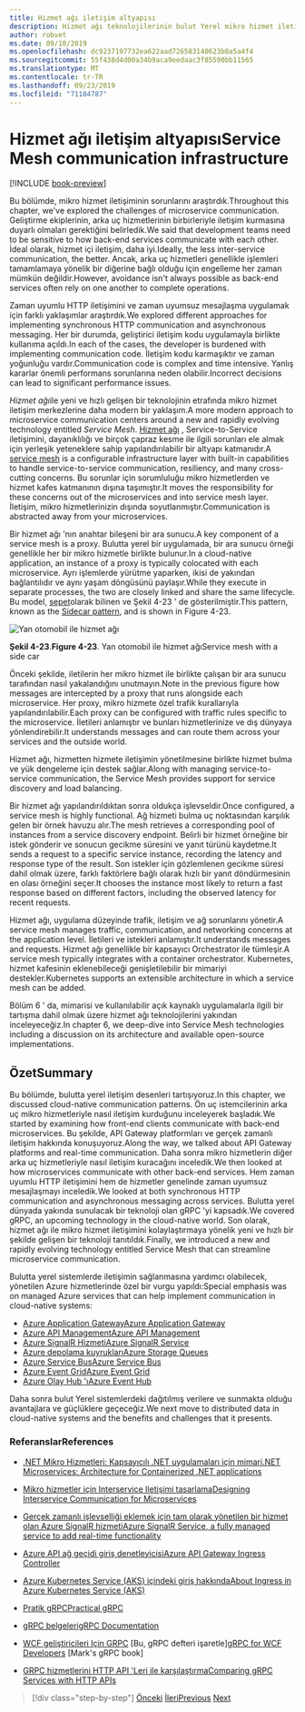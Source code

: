 ```yaml
---
title: Hizmet ağı iletişim altyapısı
description: Hizmet ağı teknolojilerinin bulut Yerel mikro hizmet iletişimini nasıl kolaylaştırması hakkında bilgi edinin
author: robvet
ms.date: 09/10/2019
ms.openlocfilehash: dc9237197732ea622aad726583140623b0a5a4f4
ms.sourcegitcommit: 55f438d4d00a34b9aca9eedaac3f85590bb11565
ms.translationtype: MT
ms.contentlocale: tr-TR
ms.lasthandoff: 09/23/2019
ms.locfileid: "71184787"
---
```

# <a name="service-mesh-communication-infrastructure"></a><span data-ttu-id="215b8-103">Hizmet ağı iletişim altyapısı</span><span class="sxs-lookup"><span data-stu-id="215b8-103">Service Mesh communication infrastructure</span></span>

[!INCLUDE [book-preview](../../../includes/book-preview.md)]

<span data-ttu-id="215b8-104">Bu bölümde, mikro hizmet iletişiminin sorunlarını araştırdık.</span><span class="sxs-lookup"><span data-stu-id="215b8-104">Throughout this chapter, we've explored the challenges of microservice communication.</span></span> <span data-ttu-id="215b8-105">Geliştirme ekiplerinin, arka uç hizmetlerinin birbirleriyle iletişim kurmasına duyarlı olmaları gerektiğini belirledik.</span><span class="sxs-lookup"><span data-stu-id="215b8-105">We said that development teams need to be sensitive to how back-end services communicate with each other.</span></span> <span data-ttu-id="215b8-106">İdeal olarak, hizmet içi iletişim, daha iyi.</span><span class="sxs-lookup"><span data-stu-id="215b8-106">Ideally, the less inter-service communication, the better.</span></span> <span data-ttu-id="215b8-107">Ancak, arka uç hizmetleri genellikle işlemleri tamamlamaya yönelik bir diğerine bağlı olduğu için engelleme her zaman mümkün değildir.</span><span class="sxs-lookup"><span data-stu-id="215b8-107">However, avoidance isn't always possible as back-end services often rely on one another to complete operations.</span></span>

<span data-ttu-id="215b8-108">Zaman uyumlu HTTP iletişimini ve zaman uyumsuz mesajlaşma uygulamak için farklı yaklaşımlar araştırdık.</span><span class="sxs-lookup"><span data-stu-id="215b8-108">We explored different approaches for implementing synchronous HTTP communication and asynchronous messaging.</span></span> <span data-ttu-id="215b8-109">Her bir durumda, geliştirici iletişim kodu uygulamayla birlikte kullanıma açıldı.</span><span class="sxs-lookup"><span data-stu-id="215b8-109">In each of the cases, the developer is burdened with implementing communication code.</span></span> <span data-ttu-id="215b8-110">İletişim kodu karmaşıktır ve zaman yoğunluğu vardır.</span><span class="sxs-lookup"><span data-stu-id="215b8-110">Communication code is complex and time intensive.</span></span> <span data-ttu-id="215b8-111">Yanlış kararlar önemli performans sorunlarına neden olabilir.</span><span class="sxs-lookup"><span data-stu-id="215b8-111">Incorrect decisions can lead to significant performance issues.</span></span>

<span data-ttu-id="215b8-112">*Hizmet ağı*ile yeni ve hızlı gelişen bir teknolojinin etrafında mikro hizmet iletişim merkezlerine daha modern bir yaklaşım.</span><span class="sxs-lookup"><span data-stu-id="215b8-112">A more modern approach to microservice communication centers around a new and rapidly evolving technology entitled *Service Mesh*.</span></span> <span data-ttu-id="215b8-113">[Hizmet ağı](https://www.nginx.com/blog/what-is-a-service-mesh/) , Service-to-Service iletişimini, dayanıklılığı ve birçok çapraz kesme ile ilgili sorunları ele almak için yerleşik yeteneklere sahip yapılandırılabilir bir altyapı katmanıdır.</span><span class="sxs-lookup"><span data-stu-id="215b8-113">A [service mesh](https://www.nginx.com/blog/what-is-a-service-mesh/) is a configurable infrastructure layer with built-in capabilities to handle service-to-service communication, resiliency, and many cross-cutting concerns.</span></span> <span data-ttu-id="215b8-114">Bu sorunlar için sorumluluğu mikro hizmetlerden ve hizmet kafes katmanının dışına taşımıştır.</span><span class="sxs-lookup"><span data-stu-id="215b8-114">It moves the responsibility for these concerns out of the microservices and into service mesh layer.</span></span> <span data-ttu-id="215b8-115">İletişim, mikro hizmetlerinizin dışında soyutlanmıştır.</span><span class="sxs-lookup"><span data-stu-id="215b8-115">Communication is abstracted away from your microservices.</span></span>

<span data-ttu-id="215b8-116">Bir hizmet ağı 'nın anahtar bileşeni bir ara sunucu.</span><span class="sxs-lookup"><span data-stu-id="215b8-116">A key component of a service mesh is a proxy.</span></span> <span data-ttu-id="215b8-117">Bulutta yerel bir uygulamada, bir ara sunucu örneği genellikle her bir mikro hizmetle birlikte bulunur.</span><span class="sxs-lookup"><span data-stu-id="215b8-117">In a cloud-native application, an instance of a proxy is typically colocated with each microservice.</span></span> <span data-ttu-id="215b8-118">Ayrı işlemlerde yürütme yaparken, ikisi de yakından bağlantılıdır ve aynı yaşam döngüsünü paylaşır.</span><span class="sxs-lookup"><span data-stu-id="215b8-118">While they execute in separate processes, the two are closely linked and share the same lifecycle.</span></span> <span data-ttu-id="215b8-119">Bu model, [sepet](https://docs.microsoft.com/azure/architecture/patterns/sidecar)olarak bilinen ve Şekil 4-23 ' de gösterilmiştir.</span><span class="sxs-lookup"><span data-stu-id="215b8-119">This pattern, known as the [Sidecar pattern](https://docs.microsoft.com/azure/architecture/patterns/sidecar), and is shown in Figure 4-23.</span></span>

![Yan otomobil ile hizmet ağı](./media/service-mesh-with-side-car.png)

<span data-ttu-id="215b8-121">**Şekil 4-23**.</span><span class="sxs-lookup"><span data-stu-id="215b8-121">**Figure 4-23**.</span></span> <span data-ttu-id="215b8-122">Yan otomobil ile hizmet ağı</span><span class="sxs-lookup"><span data-stu-id="215b8-122">Service mesh with a side car</span></span>

<span data-ttu-id="215b8-123">Önceki şekilde, iletilerin her mikro hizmet ile birlikte çalışan bir ara sunucu tarafından nasıl yakalandığını unutmayın.</span><span class="sxs-lookup"><span data-stu-id="215b8-123">Note in the previous figure how messages are intercepted by a proxy that runs alongside each microservice.</span></span> <span data-ttu-id="215b8-124">Her proxy, mikro hizmete özel trafik kurallarıyla yapılandırılabilir.</span><span class="sxs-lookup"><span data-stu-id="215b8-124">Each proxy can be configured with traffic rules specific to the microservice.</span></span> <span data-ttu-id="215b8-125">İletileri anlamıştır ve bunları hizmetlerinize ve dış dünyaya yönlendirebilir.</span><span class="sxs-lookup"><span data-stu-id="215b8-125">It understands messages and can route them across your services and the outside world.</span></span> 

<span data-ttu-id="215b8-126">Hizmet ağı, hizmetten hizmete iletişimin yönetilmesine birlikte hizmet bulma ve yük dengeleme için destek sağlar.</span><span class="sxs-lookup"><span data-stu-id="215b8-126">Along with managing service-to-service communication, the Service Mesh provides support for service discovery and load balancing.</span></span> 

<span data-ttu-id="215b8-127">Bir hizmet ağı yapılandırıldıktan sonra oldukça işlevseldir.</span><span class="sxs-lookup"><span data-stu-id="215b8-127">Once configured, a service mesh is highly functional.</span></span> <span data-ttu-id="215b8-128">Ağ hizmeti bulma uç noktasından karşılık gelen bir örnek havuzu alır.</span><span class="sxs-lookup"><span data-stu-id="215b8-128">The mesh retrieves a corresponding pool of instances from a service discovery endpoint.</span></span> <span data-ttu-id="215b8-129">Belirli bir hizmet örneğine bir istek gönderir ve sonucun gecikme süresini ve yanıt türünü kaydetme.</span><span class="sxs-lookup"><span data-stu-id="215b8-129">It sends a request to a specific service instance, recording the latency and response type of the result.</span></span> <span data-ttu-id="215b8-130">Son istekler için gözlemlenen gecikme süresi dahil olmak üzere, farklı faktörlere bağlı olarak hızlı bir yanıt döndürmesinin en olası örneğini seçer.</span><span class="sxs-lookup"><span data-stu-id="215b8-130">It chooses the instance most likely to return a fast response based on different factors, including the observed latency for recent requests.</span></span>

<span data-ttu-id="215b8-131">Hizmet ağı, uygulama düzeyinde trafik, iletişim ve ağ sorunlarını yönetir.</span><span class="sxs-lookup"><span data-stu-id="215b8-131">A service mesh manages traffic, communication, and networking concerns at the application level.</span></span> <span data-ttu-id="215b8-132">İletileri ve istekleri anlamıştır.</span><span class="sxs-lookup"><span data-stu-id="215b8-132">It understands messages and requests.</span></span> <span data-ttu-id="215b8-133">Hizmet ağı genellikle bir kapsayıcı Orchestrator ile tümleşir.</span><span class="sxs-lookup"><span data-stu-id="215b8-133">A service mesh typically integrates with a container orchestrator.</span></span> <span data-ttu-id="215b8-134">Kubernetes, hizmet kafesinin eklenebileceği genişletilebilir bir mimariyi destekler.</span><span class="sxs-lookup"><span data-stu-id="215b8-134">Kubernetes supports an extensible architecture in which a service mesh can be added.</span></span>

<span data-ttu-id="215b8-135">Bölüm 6 ' da, mimarisi ve kullanılabilir açık kaynaklı uygulamalarla ilgili bir tartışma dahil olmak üzere hizmet ağı teknolojilerini yakından inceleyeceğiz.</span><span class="sxs-lookup"><span data-stu-id="215b8-135">In chapter 6, we deep-dive into Service Mesh technologies including a discussion on its architecture and available open-source implementations.</span></span>

## <a name="summary"></a><span data-ttu-id="215b8-136">Özet</span><span class="sxs-lookup"><span data-stu-id="215b8-136">Summary</span></span>

<span data-ttu-id="215b8-137">Bu bölümde, bulutta yerel iletişim desenleri tartışıyoruz.</span><span class="sxs-lookup"><span data-stu-id="215b8-137">In this chapter, we discussed cloud-native communication patterns.</span></span> <span data-ttu-id="215b8-138">Ön uç istemcilerinin arka uç mikro hizmetleriyle nasıl iletişim kurduğunu inceleyerek başladık.</span><span class="sxs-lookup"><span data-stu-id="215b8-138">We started by examining how front-end clients communicate with back-end microservices.</span></span> <span data-ttu-id="215b8-139">Bu şekilde, API Gateway platformları ve gerçek zamanlı iletişim hakkında konuşuyoruz.</span><span class="sxs-lookup"><span data-stu-id="215b8-139">Along the way, we talked about API Gateway platforms and real-time communication.</span></span> <span data-ttu-id="215b8-140">Daha sonra mikro hizmetlerin diğer arka uç hizmetleriyle nasıl iletişim kuracağını inceledik.</span><span class="sxs-lookup"><span data-stu-id="215b8-140">We then looked at how microservices communicate with other back-end services.</span></span> <span data-ttu-id="215b8-141">Hem zaman uyumlu HTTP iletişimini hem de hizmetler genelinde zaman uyumsuz mesajlaşmayı inceledik.</span><span class="sxs-lookup"><span data-stu-id="215b8-141">We looked at both synchronous HTTP communication and asynchronous messaging across services.</span></span> <span data-ttu-id="215b8-142">Bulutta yerel dünyada yakında sunulacak bir teknoloji olan gRPC 'yi kapsadık.</span><span class="sxs-lookup"><span data-stu-id="215b8-142">We covered gRPC, an upcoming technology in the cloud-native world.</span></span> <span data-ttu-id="215b8-143">Son olarak, hizmet ağı ile mikro hizmet iletişimini kolaylaştırmaya yönelik yeni ve hızlı bir şekilde gelişen bir teknoloji tanıtıldık.</span><span class="sxs-lookup"><span data-stu-id="215b8-143">Finally, we introduced a new and rapidly evolving technology entitled Service Mesh that can streamline microservice communication.</span></span> 

<span data-ttu-id="215b8-144">Bulutta yerel sistemlerde iletişimin sağlanmasına yardımcı olabilecek, yönetilen Azure hizmetlerinde özel bir vurgu yapıldı:</span><span class="sxs-lookup"><span data-stu-id="215b8-144">Special emphasis was on managed Azure services that can help implement communication in cloud-native systems:</span></span>

- [<span data-ttu-id="215b8-145">Azure Application Gateway</span><span class="sxs-lookup"><span data-stu-id="215b8-145">Azure Application Gateway</span></span>](https://docs.microsoft.com/azure/application-gateway/overview)
- [<span data-ttu-id="215b8-146">Azure API Management</span><span class="sxs-lookup"><span data-stu-id="215b8-146">Azure API Management</span></span>](https://azure.microsoft.com/services/api-management/)
- [<span data-ttu-id="215b8-147">Azure SignalR Hizmeti</span><span class="sxs-lookup"><span data-stu-id="215b8-147">Azure SignalR Service</span></span>](https://azure.microsoft.com/services/signalr-service/)
- [<span data-ttu-id="215b8-148">Azure depolama kuyrukları</span><span class="sxs-lookup"><span data-stu-id="215b8-148">Azure Storage Queues</span></span>](https://docs.microsoft.com/azure/storage/queues/storage-queues-introduction)
- [<span data-ttu-id="215b8-149">Azure Service Bus</span><span class="sxs-lookup"><span data-stu-id="215b8-149">Azure Service Bus</span></span>](https://docs.microsoft.com/azure/service-bus-messaging/service-bus-messaging-overview)
- [<span data-ttu-id="215b8-150">Azure Event Grid</span><span class="sxs-lookup"><span data-stu-id="215b8-150">Azure Event Grid</span></span>](https://docs.microsoft.com/azure/event-grid/overview)
- [<span data-ttu-id="215b8-151">Azure Olay Hub 'ı</span><span class="sxs-lookup"><span data-stu-id="215b8-151">Azure Event Hub</span></span>](https://azure.microsoft.com/services/event-hubs/)

<span data-ttu-id="215b8-152">Daha sonra bulut Yerel sistemlerdeki dağıtılmış verilere ve sunmakta olduğu avantajlara ve güçlüklere geçeceğiz.</span><span class="sxs-lookup"><span data-stu-id="215b8-152">We next move to distributed data in cloud-native systems and the benefits and challenges that it presents.</span></span>

### <a name="references"></a><span data-ttu-id="215b8-153">Referanslar</span><span class="sxs-lookup"><span data-stu-id="215b8-153">References</span></span> 

- [<span data-ttu-id="215b8-154">.NET Mikro Hizmetleri: Kapsayıcılı .NET uygulamaları için mimari</span><span class="sxs-lookup"><span data-stu-id="215b8-154">.NET Microservices: Architecture for Containerized .NET applications</span></span>](https://dotnet.microsoft.com/download/thank-you/microservices-architecture-ebook)
  
- [<span data-ttu-id="215b8-155">Mikro hizmetler için Interservice Iletişimi tasarlama</span><span class="sxs-lookup"><span data-stu-id="215b8-155">Designing Interservice Communication for Microservices</span></span>](https://docs.microsoft.com/azure/architecture/microservices/design/interservice-communication)

- [<span data-ttu-id="215b8-156">Gerçek zamanlı işlevselliği eklemek için tam olarak yönetilen bir hizmet olan Azure SignalR hizmeti</span><span class="sxs-lookup"><span data-stu-id="215b8-156">Azure SignalR Service, a fully managed service to add real-time functionality</span></span>](https://azure.microsoft.com/blog/azure-signalr-service-a-fully-managed-service-to-add-real-time-functionality/)
  
- [<span data-ttu-id="215b8-157">Azure API ağ geçidi giriş denetleyicisi</span><span class="sxs-lookup"><span data-stu-id="215b8-157">Azure API Gateway Ingress Controller</span></span>](https://azure.github.io/application-gateway-kubernetes-ingress/)
  
- [<span data-ttu-id="215b8-158">Azure Kubernetes Service (AKS) içindeki giriş hakkında</span><span class="sxs-lookup"><span data-stu-id="215b8-158">About Ingress in Azure Kubernetes Service (AKS)</span></span>](https://vincentlauzon.com/2018/10/10/about-ingress-in-azure-kubernetes-service-aks/)
 
- [<span data-ttu-id="215b8-159">Pratik gRPC</span><span class="sxs-lookup"><span data-stu-id="215b8-159">Practical gRPC</span></span>](https://www.worldcat.org/title/practical-grpc/oclc/1042342319)

- [<span data-ttu-id="215b8-160">gRPC belgeleri</span><span class="sxs-lookup"><span data-stu-id="215b8-160">gRPC Documentation</span></span>](https://grpc.io/docs/guides/)

- <span data-ttu-id="215b8-161">[WCF geliştiricileri Için GRPC](https://bing.com) [Bu, gRPC defteri işaretle]</span><span class="sxs-lookup"><span data-stu-id="215b8-161">[gRPC for WCF Developers](https://bing.com) [Mark's gRPC book]</span></span>
  
- [<span data-ttu-id="215b8-162">GRPC hizmetlerini HTTP API 'Leri ile karşılaştırma</span><span class="sxs-lookup"><span data-stu-id="215b8-162">Comparing gRPC Services with HTTP APIs</span></span>](https://docs.microsoft.com/en-us/aspnet/core/grpc/comparison?view=aspnetcore-3.0)

>[!div class="step-by-step"]
><span data-ttu-id="215b8-163">[Önceki](rest-grpc.md)
>[İleri](distributed-data.md)</span><span class="sxs-lookup"><span data-stu-id="215b8-163">[Previous](rest-grpc.md)
[Next](distributed-data.md)</span></span> <!-- Next Chapter -->
